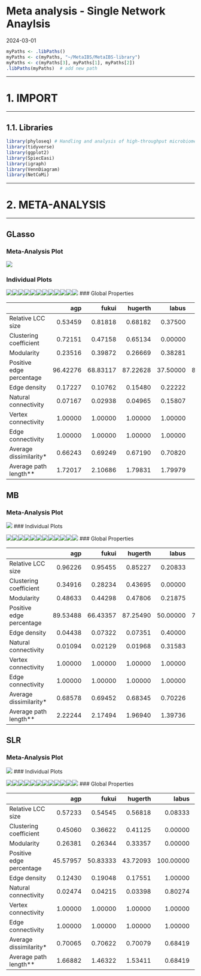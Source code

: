 Meta analysis - Single Network Anaylsis
================
2024-03-01

``` r
myPaths <- .libPaths()
myPaths <- c(myPaths, "~/MetaIBS/MetaIBS-library")
myPaths <- c(myPaths[3], myPaths[1], myPaths[2])
.libPaths(myPaths)  # add new path
```

------------------------------------------------------------------------

# 1. IMPORT

------------------------------------------------------------------------

## 1.1. Libraries

``` r
library(phyloseq) # Handling and analysis of high-throughput microbiome census data.
library(tidyverse)
library(ggplot2)
library(SpiecEasi)
library(igraph)
library(VennDiagram)
library(NetCoMi)
```

------------------------------------------------------------------------

# 2. META-ANALYSIS

------------------------------------------------------------------------

## GLasso

### Meta-Analysis Plot

![](../../../outputs/single-network-analysis/Individual/plots/Family/meta-analysis-glasso-1.png)<!-- -->

### Individual Plots

![](../../../outputs/single-network-analysis/Individual/plots/Family/single-network-glasso-1.png)<!-- -->![](../../../outputs/single-network-analysis/Individual/plots/Family/single-network-glasso-2.png)<!-- -->![](../../../outputs/single-network-analysis/Individual/plots/Family/single-network-glasso-3.png)<!-- -->![](../../../outputs/single-network-analysis/Individual/plots/Family/single-network-glasso-4.png)<!-- -->![](../../../outputs/single-network-analysis/Individual/plots/Family/single-network-glasso-5.png)<!-- -->![](../../../outputs/single-network-analysis/Individual/plots/Family/single-network-glasso-6.png)<!-- -->![](../../../outputs/single-network-analysis/Individual/plots/Family/single-network-glasso-7.png)<!-- -->![](../../../outputs/single-network-analysis/Individual/plots/Family/single-network-glasso-8.png)<!-- -->![](../../../outputs/single-network-analysis/Individual/plots/Family/single-network-glasso-9.png)<!-- -->![](../../../outputs/single-network-analysis/Individual/plots/Family/single-network-glasso-10.png)<!-- -->![](../../../outputs/single-network-analysis/Individual/plots/Family/single-network-glasso-11.png)<!-- -->![](../../../outputs/single-network-analysis/Individual/plots/Family/single-network-glasso-12.png)<!-- -->
\### Global Properties

|  | agp | fukui | hugerth | labus | liu | lopresti | mars | nagel | pozuelo | zeber | zhu | zhuang |
|:---|---:|---:|---:|---:|---:|---:|---:|---:|---:|---:|---:|---:|
| Relative LCC size | 0.53459 | 0.81818 | 0.68182 | 0.37500 | 0.84118 | 0.43478 | 0.80822 | 0.39535 | 0.65686 | 0.80597 | 0.42857 | 0.51515 |
| Clustering coefficient | 0.72151 | 0.47158 | 0.65134 | 0.00000 | 0.44557 | 0.00000 | 0.47257 | 0.45473 | 0.66895 | 0.31602 | 0.60622 | 0.42567 |
| Modularity | 0.23516 | 0.39872 | 0.26669 | 0.38281 | 0.41860 | 0.36000 | 0.40873 | 0.32609 | 0.16941 | 0.35995 | 0.30547 | 0.39683 |
| Positive edge percentage | 96.42276 | 68.83117 | 87.22628 | 37.50000 | 85.54348 | 20.00000 | 70.55556 | 52.17391 | 69.48229 | 61.71875 | 42.30769 | 52.38095 |
| Edge density | 0.17227 | 0.10762 | 0.15480 | 0.22222 | 0.09061 | 0.22222 | 0.10520 | 0.16912 | 0.16599 | 0.08945 | 0.24762 | 0.15441 |
| Natural connectivity | 0.07167 | 0.02938 | 0.04965 | 0.15807 | 0.02120 | 0.14100 | 0.02683 | 0.07977 | 0.05268 | 0.02643 | 0.09572 | 0.07877 |
| Vertex connectivity | 1.00000 | 1.00000 | 1.00000 | 1.00000 | 1.00000 | 1.00000 | 1.00000 | 1.00000 | 1.00000 | 1.00000 | 1.00000 | 1.00000 |
| Edge connectivity | 1.00000 | 1.00000 | 1.00000 | 1.00000 | 1.00000 | 1.00000 | 1.00000 | 1.00000 | 1.00000 | 1.00000 | 1.00000 | 1.00000 |
| Average dissimilarity\* | 0.66243 | 0.69249 | 0.67190 | 0.70820 | 0.66749 | 0.70637 | 0.69172 | 0.70271 | 0.68799 | 0.69386 | 0.70637 | 0.70302 |
| Average path length\*\* | 1.72017 | 2.10686 | 1.79831 | 1.79979 | 1.77729 | 1.83433 | 1.96717 | 1.82654 | 1.64028 | 2.10141 | 1.58844 | 1.93466 |

## MB

### Meta-Analysis Plot

![](../../../outputs/single-network-analysis/Individual/plots/Family/meta-analysis-mb-1.png)<!-- -->
\### Individual Plots

![](../../../outputs/single-network-analysis/Individual/plots/Family/single-network-mb-1.png)<!-- -->![](../../../outputs/single-network-analysis/Individual/plots/Family/single-network-mb-2.png)<!-- -->![](../../../outputs/single-network-analysis/Individual/plots/Family/single-network-mb-3.png)<!-- -->![](../../../outputs/single-network-analysis/Individual/plots/Family/single-network-mb-4.png)<!-- -->![](../../../outputs/single-network-analysis/Individual/plots/Family/single-network-mb-5.png)<!-- -->![](../../../outputs/single-network-analysis/Individual/plots/Family/single-network-mb-6.png)<!-- -->![](../../../outputs/single-network-analysis/Individual/plots/Family/single-network-mb-7.png)<!-- -->![](../../../outputs/single-network-analysis/Individual/plots/Family/single-network-mb-8.png)<!-- -->![](../../../outputs/single-network-analysis/Individual/plots/Family/single-network-mb-9.png)<!-- -->![](../../../outputs/single-network-analysis/Individual/plots/Family/single-network-mb-10.png)<!-- -->![](../../../outputs/single-network-analysis/Individual/plots/Family/single-network-mb-11.png)<!-- -->![](../../../outputs/single-network-analysis/Individual/plots/Family/single-network-mb-12.png)<!-- -->
\### Global Properties

|  | agp | fukui | hugerth | labus | liu | lopresti | mars | nagel | pozuelo | zeber | zhu | zhuang |
|:---|---:|---:|---:|---:|---:|---:|---:|---:|---:|---:|---:|---:|
| Relative LCC size | 0.96226 | 0.95455 | 0.85227 | 0.20833 | 1.00000 | 0.43478 | 0.98630 | 0.67442 | 0.92157 | 0.98507 | 0.51429 | 0.60606 |
| Clustering coefficient | 0.34916 | 0.28234 | 0.43695 | 0.00000 | 0.16951 | 0.00000 | 0.19906 | 0.21936 | 0.38973 | 0.12133 | 0.18748 | 0.26034 |
| Modularity | 0.48633 | 0.44298 | 0.47806 | 0.21875 | 0.38444 | 0.36000 | 0.46660 | 0.50475 | 0.37543 | 0.44202 | 0.48125 | 0.50473 |
| Positive edge percentage | 89.53488 | 66.43357 | 87.25490 | 50.00000 | 75.91888 | 20.00000 | 68.04734 | 45.94595 | 72.99270 | 64.80000 | 40.00000 | 47.82609 |
| Edge density | 0.04438 | 0.07322 | 0.07351 | 0.40000 | 0.05493 | 0.22222 | 0.06612 | 0.09113 | 0.06269 | 0.05828 | 0.13072 | 0.12105 |
| Natural connectivity | 0.01094 | 0.02129 | 0.01968 | 0.31583 | 0.00943 | 0.14125 | 0.01849 | 0.04363 | 0.01631 | 0.01945 | 0.07253 | 0.06498 |
| Vertex connectivity | 1.00000 | 1.00000 | 1.00000 | 1.00000 | 2.00000 | 1.00000 | 1.00000 | 1.00000 | 1.00000 | 1.00000 | 1.00000 | 1.00000 |
| Edge connectivity | 1.00000 | 1.00000 | 1.00000 | 1.00000 | 2.00000 | 1.00000 | 1.00000 | 1.00000 | 1.00000 | 1.00000 | 1.00000 | 1.00000 |
| Average dissimilarity\* | 0.68578 | 0.69452 | 0.68345 | 0.70226 | 0.68176 | 0.70374 | 0.69091 | 0.70300 | 0.69568 | 0.68762 | 0.70802 | 0.70233 |
| Average path length\*\* | 2.22244 | 2.17494 | 1.96940 | 1.39736 | 1.80289 | 1.82596 | 2.12076 | 2.57994 | 2.16928 | 2.26632 | 2.15218 | 2.14937 |

## SLR

### Meta-Analysis Plot

![](../../../outputs/single-network-analysis/Individual/plots/Family/meta-analysis-slr-1.png)<!-- -->
\### Individual Plots

![](../../../outputs/single-network-analysis/Individual/plots/Family/single-network-slr-1.png)<!-- -->![](../../../outputs/single-network-analysis/Individual/plots/Family/single-network-slr-2.png)<!-- -->![](../../../outputs/single-network-analysis/Individual/plots/Family/single-network-slr-3.png)<!-- -->![](../../../outputs/single-network-analysis/Individual/plots/Family/single-network-slr-4.png)<!-- -->![](../../../outputs/single-network-analysis/Individual/plots/Family/single-network-slr-5.png)<!-- -->![](../../../outputs/single-network-analysis/Individual/plots/Family/single-network-slr-6.png)<!-- -->![](../../../outputs/single-network-analysis/Individual/plots/Family/single-network-slr-7.png)<!-- -->![](../../../outputs/single-network-analysis/Individual/plots/Family/single-network-slr-8.png)<!-- -->![](../../../outputs/single-network-analysis/Individual/plots/Family/single-network-slr-9.png)<!-- -->![](../../../outputs/single-network-analysis/Individual/plots/Family/single-network-slr-10.png)<!-- -->![](../../../outputs/single-network-analysis/Individual/plots/Family/single-network-slr-11.png)<!-- -->![](../../../outputs/single-network-analysis/Individual/plots/Family/single-network-slr-12.png)<!-- -->
\### Global Properties

|  | agp | fukui | hugerth | labus | liu | lopresti | mars | nagel | pozuelo | zeber | zhu | zhuang |
|:---|---:|---:|---:|---:|---:|---:|---:|---:|---:|---:|---:|---:|
| Relative LCC size | 0.57233 | 0.54545 | 0.56818 | 0.08333 | 0.71176 | 0.13043 | 0.67123 | 0.53488 | 0.61765 | 0.56716 | 0.08571 | 0.09091 |
| Clustering coefficient | 0.45060 | 0.36622 | 0.41125 | 0.00000 | 0.48331 | 0.00000 | 0.28166 | 0.30375 | 0.26458 | 0.34161 | 0.00000 | 0.00000 |
| Modularity | 0.26381 | 0.26344 | 0.33357 | 0.00000 | 0.15634 | -0.12500 | 0.39906 | 0.50244 | 0.33886 | 0.40920 | -0.12500 | -0.12500 |
| Positive edge percentage | 45.57957 | 50.83333 | 43.72093 | 100.00000 | 41.59021 | 50.00000 | 50.00000 | 56.25000 | 33.52941 | 55.55556 | 50.00000 | 50.00000 |
| Edge density | 0.12430 | 0.19048 | 0.17551 | 1.00000 | 0.13512 | 0.66667 | 0.10034 | 0.12648 | 0.08705 | 0.12802 | 0.66667 | 0.66667 |
| Natural connectivity | 0.02474 | 0.04215 | 0.03398 | 0.80274 | 0.04203 | 0.55598 | 0.02746 | 0.05677 | 0.02164 | 0.03569 | 0.55358 | 0.55448 |
| Vertex connectivity | 1.00000 | 1.00000 | 1.00000 | 1.00000 | 1.00000 | 1.00000 | 1.00000 | 1.00000 | 1.00000 | 1.00000 | 1.00000 | 1.00000 |
| Edge connectivity | 1.00000 | 1.00000 | 1.00000 | 1.00000 | 1.00000 | 1.00000 | 1.00000 | 1.00000 | 1.00000 | 1.00000 | 1.00000 | 1.00000 |
| Average dissimilarity\* | 0.70065 | 0.70622 | 0.70079 | 0.68419 | 0.70687 | 0.70516 | 0.70380 | 0.70698 | 0.70740 | 0.70710 | 0.71809 | 0.71351 |
| Average path length\*\* | 1.66882 | 1.46322 | 1.53411 | 0.68419 | 1.76460 | 0.94021 | 1.90551 | 2.18468 | 1.80058 | 1.74047 | 0.95746 | 0.95135 |
